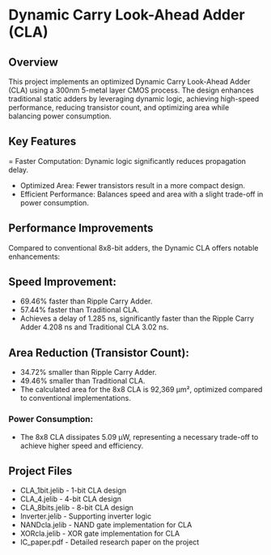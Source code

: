 # Dynamic Carry Look-Ahead Adder (CLA)

## Overview
This project implements an optimized Dynamic Carry Look-Ahead Adder (CLA) using a 300nm 5-metal layer CMOS process. The design enhances traditional static adders by leveraging dynamic logic, achieving high-speed performance, reducing transistor count, and optimizing area while balancing power consumption.

## Key Features
= Faster Computation: Dynamic logic significantly reduces propagation delay.
- Optimized Area: Fewer transistors result in a more compact design.
- Efficient Performance: Balances speed and area with a slight trade-off in power consumption.

## Performance Improvements
Compared to conventional 8x8-bit adders, the Dynamic CLA offers notable enhancements:

## Speed Improvement:
- 69.46% faster than Ripple Carry Adder.
- 57.44% faster than Traditional CLA.
- Achieves a delay of 1.285 ns, significantly faster than the Ripple Carry Adder 4.208 ns and Traditional CLA 3.02 ns.

## Area Reduction (Transistor Count):
- 34.72% smaller than Ripple Carry Adder.
- 49.46% smaller than Traditional CLA.
- The calculated area for the 8x8 CLA is 92,369 µm², optimized compared to conventional implementations.

### Power Consumption:
- The 8x8 CLA dissipates 5.09 µW, representing a necessary trade-off to achieve higher speed and efficiency.

## Project Files
- CLA_1bit.jelib - 1-bit CLA design
- CLA_4.jelib - 4-bit CLA design
- CLA_8bits.jelib - 8-bit CLA design
- Inverter.jelib - Supporting inverter logic
- NANDcla.jelib - NAND gate implementation for CLA
- XORcla.jelib - XOR gate implementation for CLA
- IC_paper.pdf - Detailed research paper on the project
